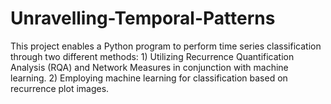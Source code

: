 # Unravelling-Temporal-Patterns
This project enables a Python program to perform time series classification through two different methods: 1) Utilizing Recurrence Quantification Analysis (RQA) and Network Measures in conjunction with machine learning. 2) Employing machine learning for classification based on recurrence plot images.
